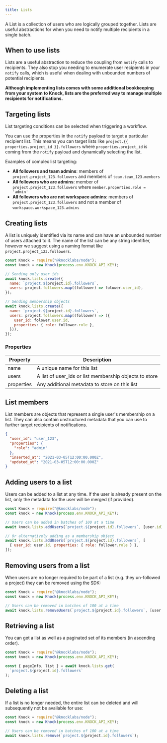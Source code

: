 ```yaml
---
title: Lists
---
```


<!-- This page is a DRAFT and should not be linked to until Lists are fully formed and available to customers. -->

A List is a collection of users who are logically grouped together. Lists are useful abstractions
for when you need to notify multiple recipients in a single batch.

## When to use lists

Lists are a useful abstraction to reduce the coupling from `notify` calls to recipients. They also stop
you needing to enumerate user recipients in your `notify` calls, which is useful when dealing with unbounded
numbers of potential recipients.

**Although implementing lists comes with some additional bookkeeping from your system to Knock, lists
are the preferred way to manage multiple recipients for notifications.**

## Targeting lists

List targeting conditions can be selected when triggering a workflow.

You can use the properties in the `notify` payload to target a particular recipient list. This
means you can target lists like `project.{{ properties.project_id }}.followers` where `properties.project_id`
is coming from the `notify` payload and dynamically selecting the list.

Examples of complex list targeting:

- **All followers and team admins**: members of `project.project_123.followers` and members of `team.team_123.members`
- **All followers who are admins**: member of `project.project_123.followers` where `member.properties.role = 'admin'`
- **All followers who are not workspace admins**: members of `project.project_123.followers` and not a member of `workspace.workspace_123.admins`

## Creating lists

A list is uniquely identified via its name and can have an unbounded number of users attached to
it. The name of the list can be any string identifier, however we suggest using a naming format like
`project.project_123.followers`.

```js
const Knock = require("@knocklabs/node");
const knock = new Knock(process.env.KNOCK_API_KEY);

// Sending only user ids
await knock.lists.create({
  name: `project.${project.id}.followers`,
  users: project.followers.map((follower) => folower.user_id),
});

// Sending membership objects
await knock.lists.create({
  name: `project.${project.id}.followers`,
  users: project.followers.map((follower) => ({
    user_id: folower.user.id,
    properties: { role: follower.role },
  })),
});
```

### Properties

| Property   | Description                                            |
| ---------- | ------------------------------------------------------ |
| name       | A unique name for this list                            |
| users      | A list of user_ids or list membership objects to store |
| properties | Any additional metadata to store on this list          |

## List members

List members are objects that represent a single user's membership on a list. They can also contain
unstructured metadata that you can use to further target recipients of notifications.

```json
{
  "user_id": "user_123",
  "properties": {
    "role": "admin"
  },
  "inserted_at": "2021-03-05T12:00:00.000Z",
  "updated_at": "2021-03-05T12:00:00.000Z"
}
```

## Adding users to a list

Users can be added to a list at any time. If the user is already present on the list, only the metadata
for the user will be merged (if provided).

```js
const Knock = require("@knocklabs/node");
const knock = new Knock(process.env.KNOCK_API_KEY);

// Users can be added in batches of 100 at a time
await knock.lists.addUsers(`project.${project.id}.followers`, [user.id]);

// Or alternatively adding as a membership object
await knock.lists.addUsers(`project.${project.id}.followers`, [
  { user_id: user.id, properties: { role: follower.role } },
]);
```

## Removing users from a list

When users are no longer required to be part of a list (e.g. they un-followed a project) they
can be removed using the SDK:

```js
const Knock = require("@knocklabs/node");
const knock = new Knock(process.env.KNOCK_API_KEY);

// Users can be removed in batches of 100 at a time
await knock.lists.removeUsers(`project.${project.id}.followers`, [user.id]);
```

## Retrieving a list

You can get a list as well as a paginated set of its members (in ascending order).

```js
const Knock = require("@knocklabs/node");
const knock = new Knock(process.env.KNOCK_API_KEY);

const { pageInfo, list } = await knock.lists.get(
  `project.${project.id}.followers`
);
```

## Deleting a list

If a list is no longer needed, the entire list can be deleted and will subsequently not be
available for use:

```js
const Knock = require("@knocklabs/node");
const knock = new Knock(process.env.KNOCK_API_KEY);

// Users can be removed in batches of 100 at a time
await knock.lists.remove(`project.${project.id}.followers`);
```
